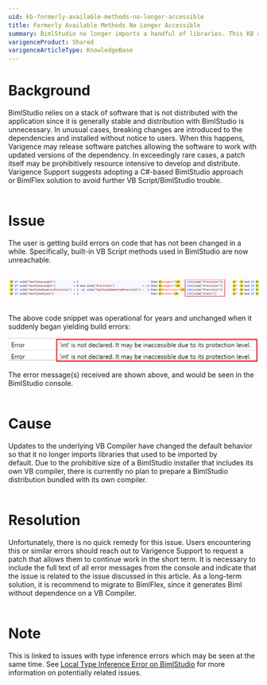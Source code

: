 ```yaml
---
uid: kb-formerly-available-methods-no-longer-accessible
title: Formerly Available Methods No Longer Accessible
summary: BimlStudio no longer imports a handful of libraries. This KB article discusses the issues that are fixed in this article.
varigenceProduct: Shared
varigenceArticleType: KnowledgeBase
---
```

# Background

BimlStudio relies on a stack of software that is not distributed with the application since it is generally stable and distribution with BimlStudio is unnecessary. In unusual cases, breaking changes are introduced to the dependencies and installed without notice to users. When this happens, Varigence may release software patches allowing the software to work with updated versions of the dependency. In exceedingly rare cases, a patch itself may be prohibitively resource intensive to develop and distribute. Varigence Support suggests adopting a C#-based BimlStudio approach or BimlFlex solution to avoid further VB Script/BimlStudio trouble.   
 

# Issue

The user is getting build errors on code that has not been changed in a while. Specifically, built-in VB Script methods used in BimlStudio are now unreachable.  
 

![BimlStudio Are Now Unreachable](../static/img/kb-formerly-available-methods-no-longer-accessible-img1.png "BimlStudio Are Now Unreachable")
 

The above code snippet was operational for years and unchanged when it suddenly began yielding build errors:   

!['int' is not declared. It may be inaccessible due to its protection level.](../static/img/kb-formerly-available-methods-no-longer-accessible-img2.png "'int' is not declared. It may be inaccessible due to its protection level.")

The error message(s) received are shown above, and would be seen in the BimlStudio console.  
 

# Cause 

Updates to the underlying VB Compiler have changed the default behavior so that it no longer imports libraries that used to be imported by default. Due to the prohibitive size of a BimlStudio installer that includes its own VB compiler, there is currently no plan to prepare a BimlStudio distribution bundled with its own compiler.  
 

# Resolution

Unfortunately, there is no quick remedy for this issue. Users encountering this or similar errors should reach out to Varigence Support to request a patch that allows them to continue work in the short term. It is necessary to include the full text of all error messages from the console and indicate that the issue is related to the issue discussed in this article. As a long-term solution, it is recommend to migrate to BimlFlex, since it generates Biml without dependence on a VB Compiler.  
 

# Note

This is linked to issues with type inference errors which may be seen at the same time. See [Local Type Inference Error on BimlStudio](xref:kb-local-type-inference-error-on-bimlstudio) for more information on potentially related issues.